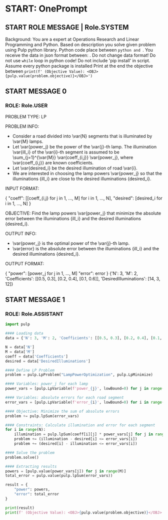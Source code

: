 # START: OnePrompt 
## START ROLE MESSAGE | Role.SYSTEM 
Background: You are a expert at Operations Research and Linear Programming and Python. Based on description you solve given problem using Pulp python library. Python code place between ```python and ```. You receive the data in json format between: <DATA></DATA>. Do not change data format! Do not use `while` loop in python code! Do not include 'pip install' in script. Assume every python package is installed Print at the end the objective between <OBJ></OBJ> `print(f' (Objective Value): <OBJ>{pulp.value(problem.objective)}</OBJ>')`  
## START MESSAGE 0 
### ROLE: Role.USER
<DESCRIPTION>
PROBLEM TYPE: LP

PROBLEM INFO: 

- Consider a road divided into \var{N} segments that is illuminated by \var{M} lamps.
- Let \var{power_j} be the power of the \var{j}-th lamp. The illumination \var{ill_i} of the \var{i}-th segment is assumed to be \sum_{j=1}^{\var{M}} \var{coeff_{i,j}} \var{power_j}, where \var{coeff_{i,j}} are known coefficients.
- Let \var{desired_i} be the desired illumination of road \var{i}. 
- We are interested in choosing the lamp powers \var{power_j} so that the illuminations {ill_i} are close to the desired illuminations {desired_i}. 

INPUT FORMAT: 

{
    "coeff": [[coeff_{i,j} for j in 1, ..., M] for i in 1, ..., N],
    "desired": [desired_i for i in 1, ..., N]
}

OBJECTIVE: Find the lamp powers \var{power_j} that minimize the absolute error between the illuminations {ill_i} and the desired illuminations {desired_i}.

OUTPUT INFO:

- \var{power_j} is the optimal power of the \var{j}-th lamp.
- \var{error} is the absolute error between the illuminations {ill_i} and the desired illuminations {desired_i}.

OUTPUT FORMAT:

{
    "power": [power_j for j in 1, ..., M]
    "error": error
}
</DESCRIPTION>
<DATA>
{'N': 3, 'M': 2, 'Coefficients': [[0.5, 0.3], [0.2, 0.4], [0.1, 0.6]], 'DesiredIlluminations': [14, 3, 12]}</DATA>


## START MESSAGE 1 
### ROLE: Role.ASSISTANT
```python
import pulp

#### Loading data
data = {'N': 3, 'M': 2, 'Coefficients': [[0.5, 0.3], [0.2, 0.4], [0.1, 0.6]], 'DesiredIlluminations': [14, 3, 12]}

N = data['N']
M = data['M']
coeff = data['Coefficients']
desired = data['DesiredIlluminations']

#### Define LP Problem
problem = pulp.LpProblem("LampPowerOptimization", pulp.LpMinimize)

#### Variables: power_j for each lamp
power_vars = [pulp.LpVariable(f'power_{j}', lowBound=0) for j in range(M)]

#### Variables: absolute errors for each road segment
error_vars = [pulp.LpVariable(f'error_{i}', lowBound=0) for i in range(N)]

#### Objective: Minimize the sum of absolute errors
problem += pulp.lpSum(error_vars)

#### Constraints: Calculate illumination and error for each segment
for i in range(N):
    illumination = pulp.lpSum(coeff[i][j] * power_vars[j] for j in range(M))
    problem += (illumination - desired[i] <= error_vars[i])
    problem += (desired[i] - illumination <= error_vars[i])

#### Solve the problem
problem.solve()

#### Extracting results
powers = [pulp.value(power_vars[j]) for j in range(M)]
total_error = pulp.value(pulp.lpSum(error_vars))

result = {
    "power": powers,
    "error": total_error
}

print(result)
print(f' (Objective Value): <OBJ>{pulp.value(problem.objective)}</OBJ>')
```

